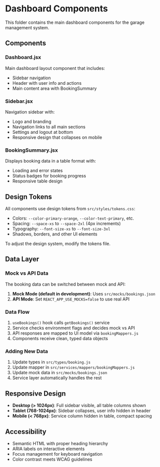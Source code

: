 # Dashboard Components

This folder contains the main dashboard components for the garage management system.

## Components

### Dashboard.jsx
Main dashboard layout component that includes:
- Sidebar navigation
- Header with user info and actions
- Main content area with BookingSummary

### Sidebar.jsx
Navigation sidebar with:
- Logo and branding
- Navigation links to all main sections
- Settings and logout at bottom
- Responsive design that collapses on mobile

### BookingSummary.jsx
Displays booking data in a table format with:
- Loading and error states
- Status badges for booking progress
- Responsive table design

## Design Tokens

All components use design tokens from `src/styles/tokens.css`:
- Colors: `--color-primary-orange`, `--color-text-primary`, etc.
- Spacing: `--space-xs` to `--space-2xl` (4px increments)
- Typography: `--font-size-xs` to `--font-size-3xl`
- Shadows, borders, and other UI elements

To adjust the design system, modify the tokens file.

## Data Layer

### Mock vs API Data
The booking data can be switched between mock and API:

1. **Mock Mode (default in development)**: Uses `src/mocks/bookings.json`
2. **API Mode**: Set `REACT_APP_USE_MOCKS=false` to use real API

### Data Flow
1. `useBookings()` hook calls `getBookings()` service
2. Service checks environment flags and decides mock vs API
3. API responses are mapped to UI model via `bookingMappers.js`
4. Components receive clean, typed data objects

### Adding New Data
1. Update types in `src/types/booking.js`
2. Update mapper in `src/services/mappers/bookingMappers.js`
3. Update mock data in `src/mocks/bookings.json`
4. Service layer automatically handles the rest

## Responsive Design

- **Desktop (> 1024px)**: Full sidebar visible, all table columns shown
- **Tablet (768-1024px)**: Sidebar collapses, user info hidden in header
- **Mobile (< 768px)**: Service column hidden in table, compact spacing

## Accessibility

- Semantic HTML with proper heading hierarchy
- ARIA labels on interactive elements
- Focus management for keyboard navigation
- Color contrast meets WCAG guidelines
